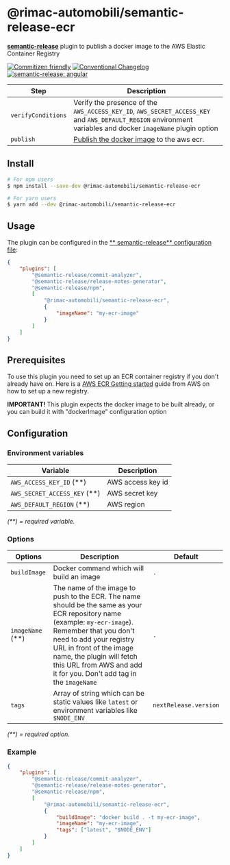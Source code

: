 # @rimac-automobili/semantic-release-ecr

[**semantic-release**](https://github.com/semantic-release/semantic-release) plugin to publish a docker image to the AWS
Elastic Container Registry

[![Commitizen friendly](https://img.shields.io/badge/commitizen-friendly-brightgreen.svg)](http://commitizen.github.io/cz-cli/)
[![Conventional Changelog](https://img.shields.io/badge/changelog-conventional-brightgreen.svg)](http://conventional-changelog.github.io)
[![semantic-release: angular](https://img.shields.io/badge/semantic--release-conventionalcommits-e10079?logo=semantic-release)](https://github.com/semantic-release/semantic-release)

| Step               | Description                                                                                                                                                 |
|--------------------|-------------------------------------------------------------------------------------------------------------------------------------------------------------|
| `verifyConditions` | Verify the presence of the `AWS_ACCESS_KEY_ID`, `AWS_SECRET_ACCESS_KEY` and `AWS_DEFAULT_REGION` environment variables and docker `imageName` plugin option |
| `publish`          | [Publish the docker image](https://docs.aws.amazon.com/AmazonECR/latest/userguide/docker-push-ecr-image.html) to the aws ecr.                               |

## Install

```bash
# For npm users
$ npm install --save-dev @rimac-automobili/semantic-release-ecr

# For yarn users
$ yarn add --dev @rimac-automobili/semantic-release-ecr
```

## Usage

The plugin can be configured in the [**
semantic-release** configuration file](https://github.com/semantic-release/semantic-release/blob/master/docs/usage/configuration.md#configuration):

```json
{
    "plugins": [
        "@semantic-release/commit-analyzer",
        "@semantic-release/release-notes-generator",
        "@semantic-release/npm",
        [
            "@rimac-automobili/semantic-release-ecr",
            {
                "imageName": "my-ecr-image"
            }
        ]
    ]
}
```

## Prerequisites

To use this plugin you need to set up an ECR container registry if you don't already have on. Here is
a [AWS ECR Getting started](https://docs.aws.amazon.com/AmazonECR/latest/userguide/ECR_GetStarted.html) guide from AWS
on how to set up a new registry.

**IMPORTANT!** This plugin expects the docker image to be built already, or you can build it with "dockerImage"
configuration option

## Configuration

### Environment variables

| Variable                     | Description       |
|------------------------------|-------------------|
| `AWS_ACCESS_KEY_ID` (**)     | AWS access key id |
| `AWS_SECRET_ACCESS_KEY` (**) | AWS secret key    |
| `AWS_DEFAULT_REGION` (**)    | AWS region        |

_(**) = required variable._

### Options

| Options          | Description                                                                                                                                                                                                                                                                                                 | Default               |
|------------------|-------------------------------------------------------------------------------------------------------------------------------------------------------------------------------------------------------------------------------------------------------------------------------------------------------------|-----------------------|
| `buildImage`     | Docker command which will build an image                                                                                                                                                                                                                                                                    | `.`                   |
| `imageName` (**) | The name of the image to push to the ECR. The name should be the same as your ECR repository name (example: `my-ecr-image`). Remember that you don't need to add your registry URL in front of the image name, the plugin will fetch this URL from AWS and add it for you. Don't add tag in the `imageName` | `.`                   |
| `tags`           | Array of string which can be static values like `latest` or environment variables like `$NODE_ENV`                                                                                                                                                                                                          | `nextRelease.version` |

_(**) = required option._

### Example

```json
{
    "plugins": [
        "@semantic-release/commit-analyzer",
        "@semantic-release/release-notes-generator",
        "@semantic-release/npm",
        [
            "@rimac-automobili/semantic-release-ecr",
            {
                "buildImage": "docker build . -t my-ecr-image",
                "imageName": "my-ecr-image",
                "tags": ["latest", "$NODE_ENV"]
            }
        ]
    ]
}
```
